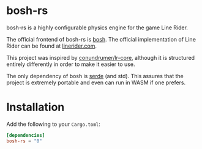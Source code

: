 
# bosh-rs

bosh-rs is a highly configurable physics engine for the game Line Rider.

The official frontend of bosh-rs is [bosh]. The official implementation
of Line Rider can be found at [linerider.com].

This project was inspired by [conundrumer/lr-core], although it is structured
entirely differently in order to make it easier to use.

The only dependency of bosh is [serde] (and std).
This assures that the project is extremely portable and
even can run in WASM if one prefers.

# Installation

Add the following to your `Cargo.toml`:
```toml
[dependencies]
bosh-rs = "0"
```

[bosh]: https://github.com/deanveloper/bosh
[conundrumer/lr-core]: https://github.com/conundrumer/lr-core
[serde]: https://serde.rs/
[linerider.com]: https://linerider.com/
